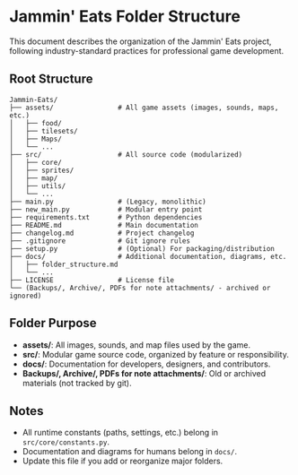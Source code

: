 # Jammin' Eats Folder Structure

This document describes the organization of the Jammin' Eats project, following industry-standard practices for professional game development.

## Root Structure

```
Jammin-Eats/
├── assets/                # All game assets (images, sounds, maps, etc.)
│   ├── food/
│   ├── tilesets/
│   ├── Maps/
│   └── ...
├── src/                   # All source code (modularized)
│   ├── core/
│   ├── sprites/
│   ├── map/
│   ├── utils/
│   └── ...
├── main.py                # (Legacy, monolithic)
├── new_main.py            # Modular entry point
├── requirements.txt       # Python dependencies
├── README.md              # Main documentation
├── changelog.md           # Project changelog
├── .gitignore             # Git ignore rules
├── setup.py               # (Optional) For packaging/distribution
├── docs/                  # Additional documentation, diagrams, etc.
│   ├── folder_structure.md
│   └── ...
├── LICENSE                # License file
└── (Backups/, Archive/, PDFs for note attachments/ - archived or ignored)
```

## Folder Purpose
- **assets/**: All images, sounds, and map files used by the game.
- **src/**: Modular game source code, organized by feature or responsibility.
- **docs/**: Documentation for developers, designers, and contributors.
- **Backups/, Archive/, PDFs for note attachments/**: Old or archived materials (not tracked by git).

## Notes
- All runtime constants (paths, settings, etc.) belong in `src/core/constants.py`.
- Documentation and diagrams for humans belong in `docs/`.
- Update this file if you add or reorganize major folders.
